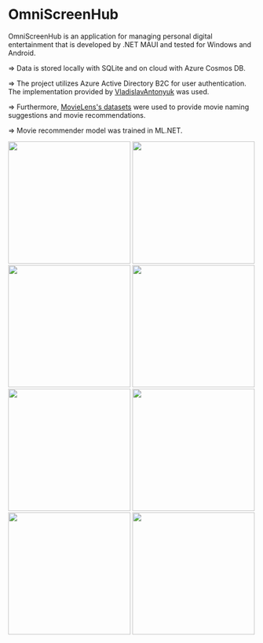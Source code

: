# OmniScreenHub

OmniScreenHub is an application for managing personal digital entertainment that is developed by .NET MAUI and tested for Windows and Android.

=> Data is stored locally with SQLite and on cloud with Azure Cosmos DB.

=> The project utilizes Azure Active Directory B2C for user authentication. The implementation provided by [VladislavAntonyuk](https://github.com/VladislavAntonyuk/MauiSamples/tree/main/Auth/MauiAuth) was used.

=> Furthermore, [MovieLens's datasets](https://grouplens.org/datasets/movielens/) were used to provide movie naming suggestions and movie recommendations. 

=> Movie recommender model was trained in ML.NET.

<p float="left">
  <img src="https://github.com/EnesMalikCevik/maui-digital-entertainment-manager/assets/59508190/7ddf34b4-177d-4360-9d36-92b9ef5cc923" width="249" />
  <img src="https://github.com/EnesMalikCevik/maui-digital-entertainment-manager/assets/59508190/45806887-3ce4-40f1-b1a0-96e442503b40" width="249" />
  <img src="https://github.com/EnesMalikCevik/maui-digital-entertainment-manager/assets/59508190/f0be732f-13fa-4410-837e-5fdf70f9a47c" width="249" />
  <img src="https://github.com/EnesMalikCevik/maui-digital-entertainment-manager/assets/59508190/b46c3aed-d4c6-4153-b2bf-58f4dea88d6b" width="249" />
  <img src="https://github.com/EnesMalikCevik/maui-digital-entertainment-manager/assets/59508190/84b7c9f8-e914-4a88-bed4-38c7d35c009f" width="249" />
  <img src="https://github.com/EnesMalikCevik/maui-digital-entertainment-manager/assets/59508190/53ae4860-aba5-438d-b137-86cfcec2f605" width="249" />
  <img src="https://github.com/EnesMalikCevik/maui-digital-entertainment-manager/assets/59508190/de6c8769-2e1b-4b4f-960e-11bb75e2da92" width="249" />
  <img src="https://github.com/EnesMalikCevik/maui-digital-entertainment-manager/assets/59508190/829d7468-5aa2-43f8-acd5-9aa4301d161e" width="249" />
</p>

